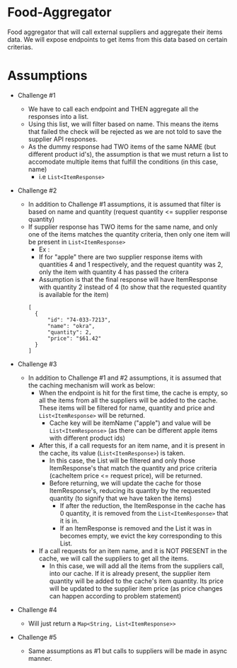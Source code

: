 # Food-Aggregator
Food aggregator that will call external suppliers and aggregate their items data. We will expose endpoints to get items from this data based on certain criterias.

# Assumptions

- Challenge #1
  - We have to call each endpoint and THEN aggregate all the responses into a list.
  - Using this list, we will filter based on name. This means the items that failed the check will be rejected as we are not told to save the supplier API responses.
  - As the dummy response had TWO items of the same NAME (but different product id's), the assumption is that we must return a list to accomodate multiple items that fulfill the conditions (in this case, name)
     - i.e ```List<ItemResponse>```
- Challenge #2
  - In addition to Challenge #1 assumptions, it is assumed that filter is based on name and quantity (request quantity <= supplier response quantity)
  - If supplier response has TWO items for the same name, and only one of the items matches the quantity criteria, then only one item will be present in ```List<ItemResponse>```
    - Ex : 
    - If for "apple" there are two supplier response items with quantities 4 and 1 respectively, and the request quantity was 2, only the item with quantity 4 has passed the critera
    - Assumption is that the final response will have ItemResponse with quantity 2 instead of 4 (to show that the requested quantity is available for the item)
    ```
    [
      {
          "id": "74-033-7213",
          "name": "okra",
          "quantity": 2,
          "price": "$61.42"
      }
    ]

    ```
    
- Challenge #3
  - In addition to Challenge #1 and #2 assumptions, it is assumed that the caching mechanism will work as below:
    - When the endpoint is hit for the first time, the cache is empty, so all the items from all the suppliers will be added to the cache. These items will be filtered for name, quantity and price and ``` List<ItemResponse> ``` will be returned. 
      - Cache key will be itemName ("apple") and value will be ```List<ItemResponse>``` (as there can be different apple items with different product ids)
    - After this, if a call requests for an item name, and it is present in the cache, its value (``` List<ItemResponse> ```) is taken.
      - In this case, the List<ItemResponse> will be filtered and only those ItemResponse's that match the quantity and price criteria (cacheItem price <= request price), will be returned.
      - Before returning, we will update the cache for those ItemResponse's, reducing its quantity by the requested quantity (to signify that we have taken the items)
        - If after the reduction, the ItemResponse in the cache has 0 quantity, it is removed from the ``` List<ItemResponse> ``` that it is in.
        - If an ItemResponse is removed and the List it was in becomes empty, we evict the key corresponding to this List.
    - If a call requests for an item name, and it is NOT PRESENT in the cache, we will call the suppliers to get all the items.
      - In this case, we will add all the items from the suppliers call, into our cache. If it is already present, the supplier item quantity will be added to the cache's item quantity. Its price will be updated to the supplier item price (as price changes can happen according to problem statement)
      

- Challenge #4
  - Will just return a ``` Map<String, List<ItemResponse>> ```
  
- Challenge #5
  - Same assumptions as #1 but calls to suppliers will be made in async manner.
